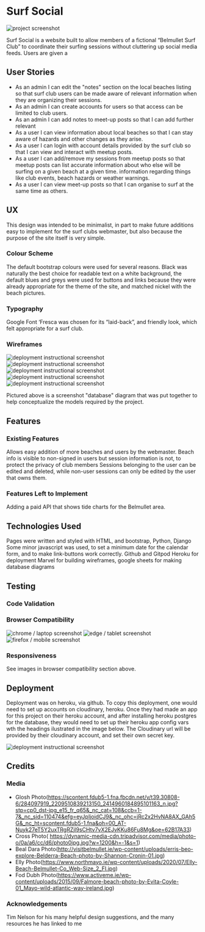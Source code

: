 # Surf Social

![project screenshot](/documenttion/testing/chrome_laptop_test.png)

Surf Social is a website built to allow members of a fictional “Belmullet Surf Club” to coordinate their surfing sessions without cluttering up social media feeds. Users are given a 

## User Stories

 - As an admin I can edit the "notes" section on the local beaches listing so that surf club users can be made aware of relevant information when they are organizing their sessions.
 - As an admin I can create accounts for users so that access can be limited to club users.
 - As an admin I can add notes to meet-up posts so that I can add further relevant 
 - As a user I can view information about local beaches so that I can stay aware of hazards and other changes as they arise.
 - As a user I can login with account details provided by the surf club so that I can view and interact with meetup posts.
 - As a user I can add/remove my sessions from meetup posts so that meetup posts can list accurate information about who else will be surfing on a given beach at a given time.
information regarding things like club events, beach hazards or weather warnings.
 - As a user I can view meet-up posts so that I can organise to surf at the same time as others.

## UX 

This design was intended to be minimalist, in part to make future additions easy to implement for the surf clubs webmaster, but also because the purpose of the site itself is very simple. 

### Colour Scheme 

The default bootstrap colours were used for several reasons. Black was naturally the best choice for readable text on a white background, the default blues and greys were used for buttons and links because they were already appropriate for the theme of the site, and matched nickel with the beach pictures. 

### Typography 

Google Font ‘Fresca was chosen for its “laid-back”, and friendly look, which felt appropriate for a surf club.

### Wireframes 

![deployment instructional screenshot](/documenttion/wireframes/wireframe_1.png)
![deployment instructional screenshot](/documenttion/wireframes/wireframe_2.png)
![deployment instructional screenshot](/documenttion/wireframes/wireframe_3.png)
![deployment instructional screenshot](/documenttion/wireframes/wireframe_4.png)
![deployment instructional screenshot](/documenttion/wireframes/database_diagram.png)

Pictured above is a screenshot "database" diagram that was put together to help conceptualize the models required by the project. 

## Features

### Existing Features

Allows easy addition of more beaches and users by the webmaster.
Beach info is visible to non-signed in users but session information is not, to protect the privacy of club members
Sessions belonging to the user can be edited and deleted, while non-user sessions can only be edited by the user that owns them.

### Features Left to Implement

Adding a paid API that shows tide charts for the Belmullet area.

## Technologies Used

Pages were written and styled with HTML, and bootstrap, 
Python, Django
Some minor javascript was used, to set a minimum date for the calendar form, and to make link-buttons work correctly. 
Github and Gitpod
Heroku for deployment
Marvel for building wireframes, google sheets for making database diagrams

## Testing

### Code Validation

### Browser Compatibility

![chrome / laptop screenshot](/documenttion/testing/chrome_laptop_test.png)
![edge / tablet screenshot](/documenttion/testing/edge_tablet_test.png)
![firefox / mobile screenshot](/documenttion/testing/firefox_mobile_test.png)

### Responsiveness

See images in browser compatibility section above. 

## Deployment

Deployment was on heroku, via github. To copy this deployment, one would need to set up accounts on cloudinary, heroku. Once they had made an app for this project on their heroku account, and after installing heroku postgres for the database, they would need to set up their heroku app config vars wth the headings ilustrated in the image below. The Cloudinary url will be provided by their cloudinary account, and set their own secret key.

![deployment instructional screenshot](/documenttion/heroku_deployment.png)

## Credits

### Media
- Glosh Photo(https://scontent.fdub5-1.fna.fbcdn.net/v/t39.30808-6/284097919_2209510839213150_2414960184895101163_n.jpg?stp=cp0_dst-jpg_e15_fr_q65&_nc_cat=108&ccb=1-7&_nc_sid=110474&efg=eyJpIjoidCJ9&_nc_ohc=jRc2x2HvNA8AX_GAh5G&_nc_ht=scontent.fdub5-1.fna&oh=00_AT-Nuyk27eT5Y2uxTRgRZjl9sCHtv7vX2EJvKKu86Fu8Mg&oe=62B17A33)
- Cross Photo( https://dynamic-media-cdn.tripadvisor.com/media/photo-o/0a/a6/cc/d6/photo0jpg.jpg?w=1200&h=-1&s=1)
- Beal Dara Photo(http://visitbelmullet.ie/wp-content/uploads/erris-beo-explore-Belderra-Beach-photo-by-Shannon-Cronin-01.jpg)
- Elly Photo(https://www.northmayo.ie/wp-content/uploads/2020/07/Elly-Beach-Belmullet-Co_Web-Size_2_FI.jpg)
-  Fod Dubh Photo(https://www.activeme.ie/wp-content/uploads/2015/09/Falmore-beach-photo-by-Evita-Coyle-01_Mayo-wild-atlantic-way-ireland.jpg) 

### Acknowledgements
Tim Nelson for his many helpful design suggestions, and the many resources he has linked to me 



